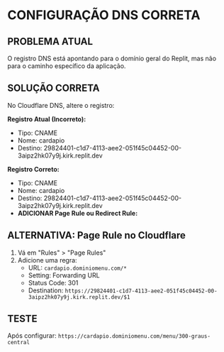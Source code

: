 # CONFIGURAÇÃO DNS CORRETA

## PROBLEMA ATUAL
O registro DNS está apontando para o domínio geral do Replit, mas não para o caminho específico da aplicação.

## SOLUÇÃO CORRETA

No Cloudflare DNS, altere o registro:

**Registro Atual (Incorreto):**
- Tipo: CNAME
- Nome: cardapio
- Destino: 29824401-c1d7-4113-aee2-051f45c04452-00-3aipz2hk07y9j.kirk.replit.dev

**Registro Correto:**
- Tipo: CNAME
- Nome: cardapio
- Destino: 29824401-c1d7-4113-aee2-051f45c04452-00-3aipz2hk07y9j.kirk.replit.dev
- **ADICIONAR Page Rule ou Redirect Rule:**

## ALTERNATIVA: Page Rule no Cloudflare

1. Vá em "Rules" > "Page Rules"
2. Adicione uma regra:
   - URL: `cardapio.dominiomenu.com/*`
   - Setting: Forwarding URL
   - Status Code: 301
   - Destination: `https://29824401-c1d7-4113-aee2-051f45c04452-00-3aipz2hk07y9j.kirk.replit.dev/$1`

## TESTE
Após configurar: `https://cardapio.dominiomenu.com/menu/300-graus-central`